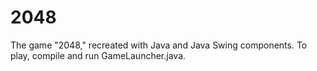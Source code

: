 # 2048

The game "2048," recreated with Java and Java Swing components. To play, compile and run GameLauncher.java.
